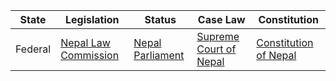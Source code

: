 | State | Legislation | Status | Case Law | Constitution |
|-------|-------------|--------|----------|-------------|
| Federal | [Nepal Law Commission](http://www.lawcommission.gov.np/en) | [Nepal Parliament](https://www.parliament.gov.np) | [Supreme Court of Nepal](http://www.supremecourt.gov.np) | [Constitution of Nepal](http://www.lawcommission.gov.np/en/documents/2015/09/constitution-of-nepal-2072.pdf) |